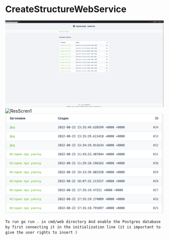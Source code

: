 # CreateStructureWebService
![ResScren1](./screenshots/ResScreen.png)
![ResScren1](./screenshots/ResScreen1.png)
![ResScren1](./screenshots/ResScreen2.png)

`To run go run . in cmd/web directory And enable the Postgres database by first connecting it in the initialization line (it is important to give the user rights to insert )`
